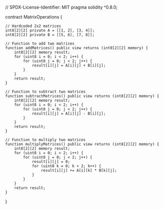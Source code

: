 // SPDX-License-Identifier: MIT
pragma solidity ^0.8.0;

contract MatrixOperations {
    
    // Hardcoded 2x2 matrices
    int8[2][2] private A = [[1, 2], [3, 4]];
    int8[2][2] private B = [[5, 6], [7, 8]];

    // Function to add two matrices
    function addMatrices() public view returns (int8[2][2] memory) {
        int8[2][2] memory result;
        for (uint8 i = 0; i < 2; i++) {
            for (uint8 j = 0; j < 2; j++) {
                result[i][j] = A[i][j] + B[i][j];
            }
        }
        return result;
    }

    // Function to subtract two matrices
    function subtractMatrices() public view returns (int8[2][2] memory) {
        int8[2][2] memory result;
        for (uint8 i = 0; i < 2; i++) {
            for (uint8 j = 0; j < 2; j++) {
                result[i][j] = A[i][j] - B[i][j];
            }
        }
        return result;
    }

    // Function to multiply two matrices
    function multiplyMatrices() public view returns (int8[2][2] memory) {
        int8[2][2] memory result;
        for (uint8 i = 0; i < 2; i++) {
            for (uint8 j = 0; j < 2; j++) {
                result[i][j] = 0;
                for (uint8 k = 0; k < 2; k++) {
                    result[i][j] += A[i][k] * B[k][j];
                }
            }
        }
        return result;
    }
}